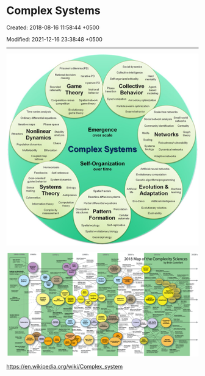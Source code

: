 # Complex Systems

Created: 2018-08-16 11:58:44 +0500

Modified: 2021-12-16 23:38:48 +0500

---

![image](media/Complex-Systems-image1.jpg)

![image](media/Complex-Systems-image2.jpg)

<https://en.wikipedia.org/wiki/Complex_system>
